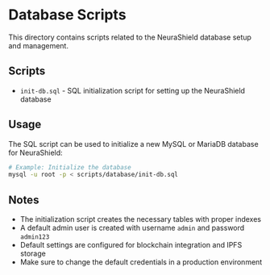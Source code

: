 # Database Scripts

This directory contains scripts related to the NeuraShield database setup and management.

## Scripts

- `init-db.sql` - SQL initialization script for setting up the NeuraShield database

## Usage

The SQL script can be used to initialize a new MySQL or MariaDB database for NeuraShield:

```bash
# Example: Initialize the database
mysql -u root -p < scripts/database/init-db.sql
```

## Notes

- The initialization script creates the necessary tables with proper indexes
- A default admin user is created with username `admin` and password `admin123`
- Default settings are configured for blockchain integration and IPFS storage
- Make sure to change the default credentials in a production environment
